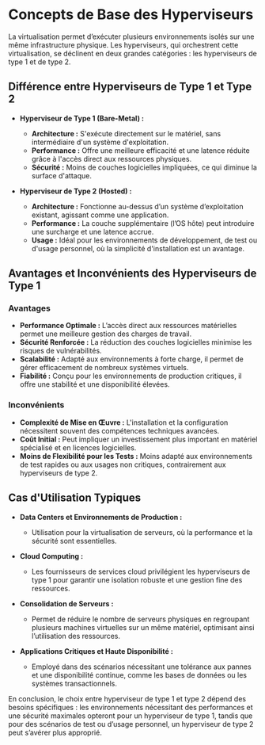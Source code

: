 # Concepts de Base des Hyperviseurs

La virtualisation permet d’exécuter plusieurs environnements isolés sur une même infrastructure physique. Les hyperviseurs, qui orchestrent cette virtualisation, se déclinent en deux grandes catégories : les hyperviseurs de type 1 et de type 2.

## Différence entre Hyperviseurs de Type 1 et Type 2

- **Hyperviseur de Type 1 (Bare-Metal) :**
  - **Architecture :** S'exécute directement sur le matériel, sans intermédiaire d'un système d'exploitation.
  - **Performance :** Offre une meilleure efficacité et une latence réduite grâce à l'accès direct aux ressources physiques.
  - **Sécurité :** Moins de couches logicielles impliquées, ce qui diminue la surface d'attaque.
  
- **Hyperviseur de Type 2 (Hosted) :**
  - **Architecture :** Fonctionne au-dessus d’un système d’exploitation existant, agissant comme une application.
  - **Performance :** La couche supplémentaire (l’OS hôte) peut introduire une surcharge et une latence accrue.
  - **Usage :** Idéal pour les environnements de développement, de test ou d'usage personnel, où la simplicité d'installation est un avantage.

## Avantages et Inconvénients des Hyperviseurs de Type 1

### Avantages
- **Performance Optimale :** L’accès direct aux ressources matérielles permet une meilleure gestion des charges de travail.
- **Sécurité Renforcée :** La réduction des couches logicielles minimise les risques de vulnérabilités.
- **Scalabilité :** Adapté aux environnements à forte charge, il permet de gérer efficacement de nombreux systèmes virtuels.
- **Fiabilité :** Conçu pour les environnements de production critiques, il offre une stabilité et une disponibilité élevées.

### Inconvénients
- **Complexité de Mise en Œuvre :** L'installation et la configuration nécessitent souvent des compétences techniques avancées.
- **Coût Initial :** Peut impliquer un investissement plus important en matériel spécialisé et en licences logicielles.
- **Moins de Flexibilité pour les Tests :** Moins adapté aux environnements de test rapides ou aux usages non critiques, contrairement aux hyperviseurs de type 2.

## Cas d'Utilisation Typiques

- **Data Centers et Environnements de Production :**
  - Utilisation pour la virtualisation de serveurs, où la performance et la sécurité sont essentielles.
  
- **Cloud Computing :**
  - Les fournisseurs de services cloud privilégient les hyperviseurs de type 1 pour garantir une isolation robuste et une gestion fine des ressources.

- **Consolidation de Serveurs :**
  - Permet de réduire le nombre de serveurs physiques en regroupant plusieurs machines virtuelles sur un même matériel, optimisant ainsi l’utilisation des ressources.

- **Applications Critiques et Haute Disponibilité :**
  - Employé dans des scénarios nécessitant une tolérance aux pannes et une disponibilité continue, comme les bases de données ou les systèmes transactionnels.

En conclusion, le choix entre hyperviseur de type 1 et type 2 dépend des besoins spécifiques : les environnements nécessitant des performances et une sécurité maximales opteront pour un hyperviseur de type 1, tandis que pour des scénarios de test ou d’usage personnel, un hyperviseur de type 2 peut s’avérer plus approprié.
